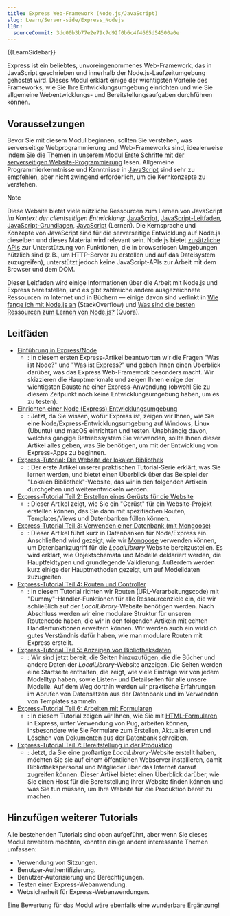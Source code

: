 ```yaml
---
title: Express Web-Framework (Node.js/JavaScript)
slug: Learn/Server-side/Express_Nodejs
l10n:
  sourceCommit: 3dd00b3b77e2e79c7d92f0b6c4f4665d54500a0e
---
```


{{LearnSidebar}}

Express ist ein beliebtes, unvoreingenommenes Web-Framework, das in JavaScript geschrieben und innerhalb der Node.js-Laufzeitumgebung gehostet wird. Dieses Modul erklärt einige der wichtigsten Vorteile des Frameworks, wie Sie Ihre Entwicklungsumgebung einrichten und wie Sie allgemeine Webentwicklungs- und Bereitstellungsaufgaben durchführen können.

## Voraussetzungen

Bevor Sie mit diesem Modul beginnen, sollten Sie verstehen, was serverseitige Webprogrammierung und Web-Frameworks sind, idealerweise indem Sie die Themen in unserem Modul [Erste Schritte mit der serverseitigen Website-Programmierung](/de/docs/Learn/Server-side/First_steps) lesen. Allgemeine Programmierkenntnisse und Kenntnisse in [JavaScript](/de/docs/Web/JavaScript) sind sehr zu empfehlen, aber nicht zwingend erforderlich, um die Kernkonzepte zu verstehen.

> [!NOTE]
> Diese Website bietet viele nützliche Ressourcen zum Lernen von JavaScript _im Kontext der clientseitigen Entwicklung_: [JavaScript](/de/docs/Web/JavaScript), [JavaScript-Leitfaden](/de/docs/Web/JavaScript/Guide), [JavaScript-Grundlagen](/de/docs/Learn/Getting_started_with_the_web/JavaScript_basics), [JavaScript](/de/docs/Learn/JavaScript) (Lernen). Die Kernsprache und Konzepte von JavaScript sind für die serverseitige Entwicklung auf Node.js dieselben und dieses Material wird relevant sein. Node.js bietet [zusätzliche APIs](https://nodejs.org/dist/latest-v10.x/docs/api/) zur Unterstützung von Funktionen, die in browserlosen Umgebungen nützlich sind (z.B., um HTTP-Server zu erstellen und auf das Dateisystem zuzugreifen), unterstützt jedoch keine JavaScript-APIs zur Arbeit mit dem Browser und dem DOM.
>
> Dieser Leitfaden wird einige Informationen über die Arbeit mit Node.js und Express bereitstellen, und es gibt zahlreiche andere ausgezeichnete Ressourcen im Internet und in Büchern — einige davon sind verlinkt in [Wie fange ich mit Node.js an](https://stackoverflow.com/questions/2353818/how-do-i-get-started-with-node-js/5511507) (StackOverflow) und [Was sind die besten Ressourcen zum Lernen von Node.js?](https://www.quora.com/What-is-the-greatest-resource-for-learning-Node-js-for-a-newbie) (Quora).

## Leitfäden

- [Einführung in Express/Node](/de/docs/Learn/Server-side/Express_Nodejs/Introduction)
  - : In diesem ersten Express-Artikel beantworten wir die Fragen "Was ist Node?" und "Was ist Express?" und geben Ihnen einen Überblick darüber, was das Express Web-Framework besonders macht. Wir skizzieren die Hauptmerkmale und zeigen Ihnen einige der wichtigsten Bausteine einer Express-Anwendung (obwohl Sie zu diesem Zeitpunkt noch keine Entwicklungsumgebung haben, um es zu testen).
- [Einrichten einer Node (Express) Entwicklungsumgebung](/de/docs/Learn/Server-side/Express_Nodejs/development_environment)
  - : Jetzt, da Sie wissen, wofür Express ist, zeigen wir Ihnen, wie Sie eine Node/Express-Entwicklungsumgebung auf Windows, Linux (Ubuntu) und macOS einrichten und testen. Unabhängig davon, welches gängige Betriebssystem Sie verwenden, sollte Ihnen dieser Artikel alles geben, was Sie benötigen, um mit der Entwicklung von Express-Apps zu beginnen.
- [Express-Tutorial: Die Website der lokalen Bibliothek](/de/docs/Learn/Server-side/Express_Nodejs/Tutorial_local_library_website)
  - : Der erste Artikel unserer praktischen Tutorial-Serie erklärt, was Sie lernen werden, und bietet einen Überblick über das Beispiel der "Lokalen Bibliothek"-Website, das wir in den folgenden Artikeln durchgehen und weiterentwickeln werden.
- [Express-Tutorial Teil 2: Erstellen eines Gerüsts für die Website](/de/docs/Learn/Server-side/Express_Nodejs/skeleton_website)
  - : Dieser Artikel zeigt, wie Sie ein "Gerüst" für ein Website-Projekt erstellen können, das Sie dann mit spezifischen Routen, Templates/Views und Datenbanken füllen können.
- [Express-Tutorial Teil 3: Verwenden einer Datenbank (mit Mongoose)](/de/docs/Learn/Server-side/Express_Nodejs/mongoose)
  - : Dieser Artikel führt kurz in Datenbanken für Node/Express ein. Anschließend wird gezeigt, wie wir [Mongoose](https://mongoosejs.com/) verwenden können, um Datenbankzugriff für die _LocalLibrary_ Website bereitzustellen. Es wird erklärt, wie Objektschemata und Modelle deklariert werden, die Hauptfeldtypen und grundlegende Validierung. Außerdem werden kurz einige der Hauptmethoden gezeigt, um auf Modelldaten zuzugreifen.
- [Express-Tutorial Teil 4: Routen und Controller](/de/docs/Learn/Server-side/Express_Nodejs/routes)
  - : In diesem Tutorial richten wir Routen (URL-Verarbeitungscode) mit "Dummy"-Handler-Funktionen für alle Ressourcenziele ein, die wir schließlich auf der _LocalLibrary_-Website benötigen werden. Nach Abschluss werden wir eine modulare Struktur für unseren Routencode haben, die wir in den folgenden Artikeln mit echten Handlerfunktionen erweitern können. Wir werden auch ein wirklich gutes Verständnis dafür haben, wie man modulare Routen mit Express erstellt.
- [Express-Tutorial Teil 5: Anzeigen von Bibliotheksdaten](/de/docs/Learn/Server-side/Express_Nodejs/Displaying_data)
  - : Wir sind jetzt bereit, die Seiten hinzuzufügen, die die Bücher und andere Daten der _LocalLibrary_-Website anzeigen. Die Seiten werden eine Startseite enthalten, die zeigt, wie viele Einträge wir von jedem Modelltyp haben, sowie Listen- und Detailseiten für alle unsere Modelle. Auf dem Weg dorthin werden wir praktische Erfahrungen im Abrufen von Datensätzen aus der Datenbank und im Verwenden von Templates sammeln.
- [Express-Tutorial Teil 6: Arbeiten mit Formularen](/de/docs/Learn/Server-side/Express_Nodejs/forms)
  - : In diesem Tutorial zeigen wir Ihnen, wie Sie mit [HTML-Formularen](/de/docs/Learn/Forms) in Express, unter Verwendung von Pug, arbeiten können, insbesondere wie Sie Formulare zum Erstellen, Aktualisieren und Löschen von Dokumenten aus der Datenbank schreiben.
- [Express-Tutorial Teil 7: Bereitstellung in der Produktion](/de/docs/Learn/Server-side/Express_Nodejs/deployment)
  - : Jetzt, da Sie eine großartige _LocalLibrary_-Website erstellt haben, möchten Sie sie auf einem öffentlichen Webserver installieren, damit Bibliothekspersonal und Mitglieder über das Internet darauf zugreifen können. Dieser Artikel bietet einen Überblick darüber, wie Sie einen Host für die Bereitstellung Ihrer Website finden können und was Sie tun müssen, um Ihre Website für die Produktion bereit zu machen.

## Hinzufügen weiterer Tutorials

Alle bestehenden Tutorials sind oben aufgeführt, aber wenn Sie dieses Modul erweitern möchten, könnten einige andere interessante Themen umfassen:

- Verwendung von Sitzungen.
- Benutzer-Authentifizierung.
- Benutzer-Autorisierung und Berechtigungen.
- Testen einer Express-Webanwendung.
- Websicherheit für Express-Webanwendungen.

Eine Bewertung für das Modul wäre ebenfalls eine wunderbare Ergänzung!
